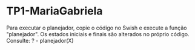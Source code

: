 # TP1-MariaGabriela

Para executar o planejador, copie o código no Swish e execute a função "planejador". Os estados iniciais e finais são alterados no próprio código. Consulte: ? - planejador(X)
